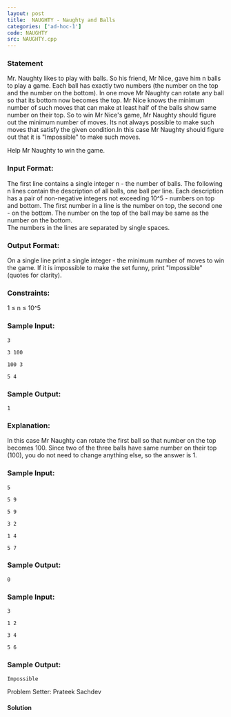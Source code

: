 ```yaml
---
layout: post
title:  NAUGHTY - Naughty and Balls
categories: ['ad-hoc-1']
code: NAUGHTY
src: NAUGHTY.cpp
---
```


### **Statement**

Mr. Naughty likes to play with balls. So his friend, Mr Nice, gave him n
balls to play a game. Each ball has exactly two numbers (the number on the top
and the number on the bottom). In one move Mr Naughty can rotate any ball so
that its bottom now becomes the top. Mr Nice knows the minimum number of such
moves that can make at least half of the balls show same number on their top.
So to win Mr Nice's game, Mr Naughty should figure out the minimum number of
moves. Its not always possible to make such moves that satisfy the given
condition.In this case Mr Naughty should figure out that it is
"Impossible" to make such moves.

Help Mr Naughty to win the game.

###  Input Format:

The first line contains a single integer n \- the number of balls. The
following n lines contain the description of all balls, one ball per line.
Each description has a pair of non-negative integers not exceeding 10^5 \-
numbers on top and bottom. The first number in a line is the number on top,
the second one - on the bottom. The number on the top of the ball may be same
as the number on the bottom.  
The numbers in the lines are separated by single spaces.

###  Output Format:

On a single line print a single integer - the minimum number of moves to win
the game. If it is impossible to make the set funny, print "Impossible"
(quotes for clarity).

###  Constraints:

1 ≤ n ≤ 10^5

###  Sample Input:

    
    
    3
    3 100
    100 3
    5 4

### Sample Output:

    
    
    1

### Explanation:

In this case Mr Naughty can rotate the first ball so that number on the top
becomes 100. Since two of the three balls have same number on their top (100),
you do not need to change anything else, so the answer is 1.

### Sample Input:

    
    
    5 
    5 9
    5 9
    3 2
    1 4
    5 7

### Sample Output:

    
    
    0

### Sample Input:

    
    
    3
    1 2
    3 4
    5 6 

### Sample Output:

    
    
    Impossible

  
Problem Setter: Prateek Sachdev



#### **Solution**



